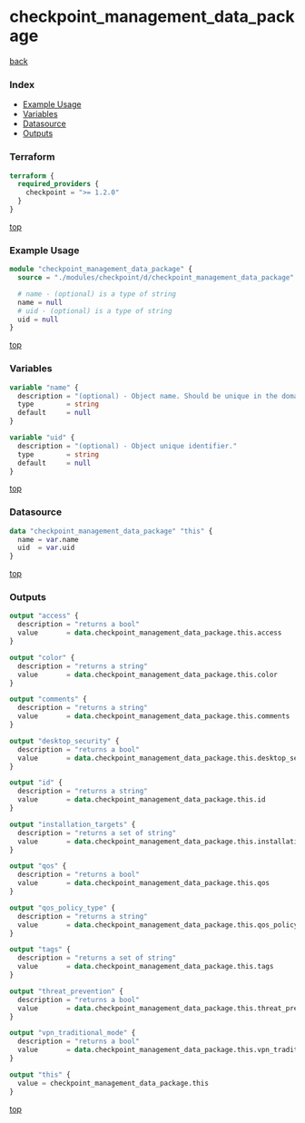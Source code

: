 # checkpoint_management_data_package

[back](../checkpoint.md)

### Index

- [Example Usage](#example-usage)
- [Variables](#variables)
- [Datasource](#datasource)
- [Outputs](#outputs)

### Terraform

```terraform
terraform {
  required_providers {
    checkpoint = ">= 1.2.0"
  }
}
```

[top](#index)

### Example Usage

```terraform
module "checkpoint_management_data_package" {
  source = "./modules/checkpoint/d/checkpoint_management_data_package"

  # name - (optional) is a type of string
  name = null
  # uid - (optional) is a type of string
  uid = null
}
```

[top](#index)

### Variables

```terraform
variable "name" {
  description = "(optional) - Object name. Should be unique in the domain."
  type        = string
  default     = null
}

variable "uid" {
  description = "(optional) - Object unique identifier."
  type        = string
  default     = null
}
```

[top](#index)

### Datasource

```terraform
data "checkpoint_management_data_package" "this" {
  name = var.name
  uid  = var.uid
}
```

[top](#index)

### Outputs

```terraform
output "access" {
  description = "returns a bool"
  value       = data.checkpoint_management_data_package.this.access
}

output "color" {
  description = "returns a string"
  value       = data.checkpoint_management_data_package.this.color
}

output "comments" {
  description = "returns a string"
  value       = data.checkpoint_management_data_package.this.comments
}

output "desktop_security" {
  description = "returns a bool"
  value       = data.checkpoint_management_data_package.this.desktop_security
}

output "id" {
  description = "returns a string"
  value       = data.checkpoint_management_data_package.this.id
}

output "installation_targets" {
  description = "returns a set of string"
  value       = data.checkpoint_management_data_package.this.installation_targets
}

output "qos" {
  description = "returns a bool"
  value       = data.checkpoint_management_data_package.this.qos
}

output "qos_policy_type" {
  description = "returns a string"
  value       = data.checkpoint_management_data_package.this.qos_policy_type
}

output "tags" {
  description = "returns a set of string"
  value       = data.checkpoint_management_data_package.this.tags
}

output "threat_prevention" {
  description = "returns a bool"
  value       = data.checkpoint_management_data_package.this.threat_prevention
}

output "vpn_traditional_mode" {
  description = "returns a bool"
  value       = data.checkpoint_management_data_package.this.vpn_traditional_mode
}

output "this" {
  value = checkpoint_management_data_package.this
}
```

[top](#index)